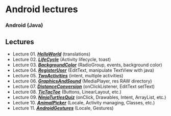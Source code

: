 # Android lectures
### Android (Java)

## Lectures
- Lecture 01. _**[HelloWorld](https://github.com/Mikodanic-I/lectures-android/tree/master/HelloWorld)**_ (translations)
- Lecture 02. _**[LifeCycle](https://github.com/Mikodanic-I/lectures-android/tree/master/LifeCycle)**_ (Activity lifecycle, toast)
- Lecture 03. _**[BackgroundColor](https://github.com/Mikodanic-I/lectures-android/tree/master/BackgroundColor)**_ (RadioGroup, events, background color)
- Lecture 04. _**[RegisterUser](https://github.com/Mikodanic-I/lectures-android/tree/master/RegisterUser)**_ (EditText, manipulate TextView with java)
- Lecture 05. _**[TwoActivities](https://github.com/Mikodanic-I/lectures-android/tree/master/TwoActivities)**_ (intent, multiple activities)
- Lecture 06. _**[GraphicsAndSound](https://github.com/Mikodanic-I/lectures-android/tree/master/GraphicsAndSound)**_ (MediaPlayer, res RAW directory)
- Lecture 07. _**[DistanceConversion](https://github.com/Mikodanic-I/lectures-android/tree/master/DistanceConversion)**_ (onClickListener, EditText setText)
- Lecture 08. _**[TicTacToe](https://github.com/Mikodanic-I/lectures-android/tree/master/TicTacToe)**_ (Buttons, LinearLayout, etc.)
- Lecture 09. _**[NinjaTurtlesQuiz](https://github.com/Mikodanic-I/lectures-android/tree/master/NinjaTurtlesQuiz)**_ (onClick, Drawables, Intent, ArrayList, etc.)
- Lecture 10. _**[AnimalPicker](https://github.com/Mikodanic-I/lectures-android/tree/master/AnimalPicker)**_ (Locale, Activity managing, Classes, etc.)
- Lecture 11. _**[AndroidGestures](https://github.com/Mikodanic-I/lectures-android/tree/master/AndroidGestures)**_ (Locale, Gestures)
